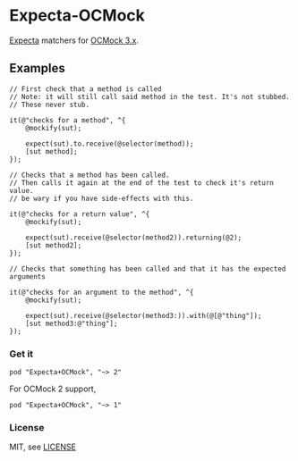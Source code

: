 Expecta-OCMock
==============

[Expecta](https://github.com/specta/expecta) matchers for [OCMock 3.x](https://github.com/erikdoe/ocmock).

## Examples

```objc
// First check that a method is called
// Note: it will still call said method in the test. It's not stubbed.
// These never stub.

it(@"checks for a method", ^{
    @mockify(sut);

    expect(sut).to.receive(@selector(method));
    [sut method];
});

// Checks that a method has been called.
// Then calls it again at the end of the test to check it's return value.
// be wary if you have side-effects with this.

it(@"checks for a return value", ^{
    @mockify(sut);
    
    expect(sut).receive(@selector(method2)).returning(@2);
    [sut method2];
});

// Checks that something has been called and that it has the expected arguments

it(@"checks for an argument to the method", ^{
    @mockify(sut);
    
    expect(sut).receive(@selector(method3:)).with(@[@"thing"]);
    [sut method3:@"thing"];
});
```

### Get it

```
pod "Expecta+OCMock", "~> 2"
```

For OCMock 2 support, 

```
pod "Expecta+OCMock", "~> 1"
```

### License

MIT, see [LICENSE](LICENSE.md)
